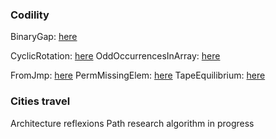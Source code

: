 ### Codility

BinaryGap: [here]()

CyclicRotation: [here]() 
OddOccurrencesInArray: [here]()

FromJmp: [here]()
PermMissingElem: [here]()
TapeEquilibrium: [here]()

### Cities travel

Architecture reflexions
Path research algorithm in progress